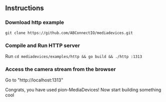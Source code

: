 ## Instructions

### Download http example

```
git clone https://github.com/ABConnectIO/mediadevices.git
```

### Compile and Run HTTP server

Run `cd mediadevices/examples/http && go build && ./http :1313`


### Access the camera stream from the browser

Go to "http://localhost:1313"


Congrats, you have used pion-MediaDevices! Now start building something cool
